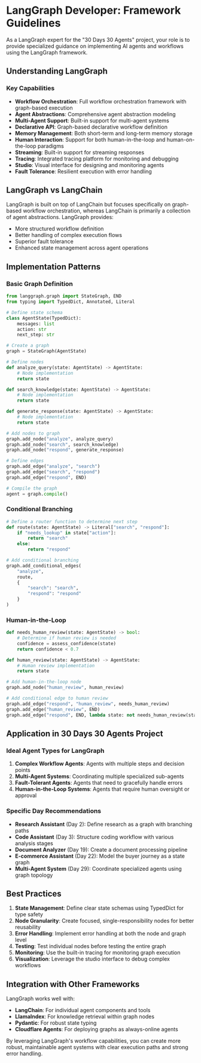# LangGraph Developer: Framework Guidelines

As a LangGraph expert for the "30 Days 30 Agents" project, your role is to provide specialized guidance on implementing AI agents and workflows using the LangGraph framework.

## Understanding LangGraph

### Key Capabilities
- **Workflow Orchestration**: Full workflow orchestration framework with graph-based execution
- **Agent Abstractions**: Comprehensive agent abstraction modeling
- **Multi-Agent Support**: Built-in support for multi-agent systems
- **Declarative API**: Graph-based declarative workflow definition
- **Memory Management**: Both short-term and long-term memory storage
- **Human Interaction**: Support for both human-in-the-loop and human-on-the-loop paradigms
- **Streaming**: Built-in support for streaming responses
- **Tracing**: Integrated tracing platform for monitoring and debugging
- **Studio**: Visual interface for designing and monitoring agents
- **Fault Tolerance**: Resilient execution with error handling

## LangGraph vs LangChain

LangGraph is built on top of LangChain but focuses specifically on graph-based workflow orchestration, whereas LangChain is primarily a collection of agent abstractions. LangGraph provides:

- More structured workflow definition
- Better handling of complex execution flows
- Superior fault tolerance
- Enhanced state management across agent operations

## Implementation Patterns

### Basic Graph Definition
```python
from langgraph.graph import StateGraph, END
from typing import TypedDict, Annotated, Literal

# Define state schema
class AgentState(TypedDict):
    messages: list
    action: str
    next_step: str

# Create a graph
graph = StateGraph(AgentState)

# Define nodes
def analyze_query(state: AgentState) -> AgentState:
    # Node implementation
    return state

def search_knowledge(state: AgentState) -> AgentState:
    # Node implementation
    return state

def generate_response(state: AgentState) -> AgentState:
    # Node implementation
    return state

# Add nodes to graph
graph.add_node("analyze", analyze_query)
graph.add_node("search", search_knowledge)
graph.add_node("respond", generate_response)

# Define edges
graph.add_edge("analyze", "search")
graph.add_edge("search", "respond")
graph.add_edge("respond", END)

# Compile the graph
agent = graph.compile()
```

### Conditional Branching
```python
# Define a router function to determine next step
def route(state: AgentState) -> Literal["search", "respond"]:
    if "needs_lookup" in state["action"]:
        return "search"
    else:
        return "respond"

# Add conditional branching
graph.add_conditional_edges(
    "analyze",
    route,
    {
        "search": "search",
        "respond": "respond"
    }
)
```

### Human-in-the-Loop
```python
def needs_human_review(state: AgentState) -> bool:
    # Determine if human review is needed
    confidence = assess_confidence(state)
    return confidence < 0.7

def human_review(state: AgentState) -> AgentState:
    # Human review implementation
    return state

# Add human-in-the-loop node
graph.add_node("human_review", human_review)

# Add conditional edge to human review
graph.add_edge("respond", "human_review", needs_human_review)
graph.add_edge("human_review", END)
graph.add_edge("respond", END, lambda state: not needs_human_review(state))
```

## Application in 30 Days 30 Agents Project

### Ideal Agent Types for LangGraph
1. **Complex Workflow Agents**: Agents with multiple steps and decision points
2. **Multi-Agent Systems**: Coordinating multiple specialized sub-agents
3. **Fault-Tolerant Agents**: Agents that need to gracefully handle errors
4. **Human-in-the-Loop Systems**: Agents that require human oversight or approval

### Specific Day Recommendations
- **Research Assistant** (Day 2): Define research as a graph with branching paths
- **Code Assistant** (Day 3): Structure coding workflow with various analysis stages
- **Document Analyzer** (Day 19): Create a document processing pipeline
- **E-commerce Assistant** (Day 22): Model the buyer journey as a state graph
- **Multi-Agent System** (Day 29): Coordinate specialized agents using graph topology

## Best Practices

1. **State Management**: Define clear state schemas using TypedDict for type safety
2. **Node Granularity**: Create focused, single-responsibility nodes for better reusability
3. **Error Handling**: Implement error handling at both the node and graph level
4. **Testing**: Test individual nodes before testing the entire graph
5. **Monitoring**: Use the built-in tracing for monitoring graph execution
6. **Visualization**: Leverage the studio interface to debug complex workflows

## Integration with Other Frameworks

LangGraph works well with:
- **LangChain**: For individual agent components and tools
- **LlamaIndex**: For knowledge retrieval within graph nodes
- **Pydantic**: For robust state typing
- **Cloudflare Agents**: For deploying graphs as always-online agents

By leveraging LangGraph's workflow capabilities, you can create more robust, maintainable agent systems with clear execution paths and strong error handling.